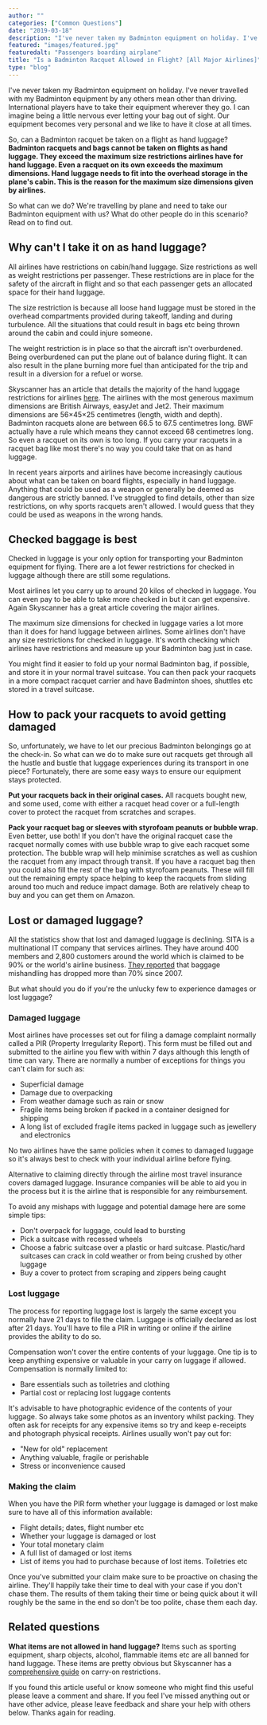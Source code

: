 ```yaml
---
author: ""
categories: ["Common Questions"]
date: "2019-03-18"
description: "I've never taken my Badminton equipment on holiday. I've never travelled with my Badminton equipment by any others mean other than driving. International players have to take their equipment wherever they go. I can imagine being a little nervous ever letting your bag out of sight. Our equipment becomes very personal and we like to have it close at all times. So, can a Badminton racquet be taken on a flight as hand luggage?"
featured: "images/featured.jpg"
featuredalt: "Passengers boarding airplane"
title: "Is a Badminton Racquet Allowed in Flight? [All Major Airlines]"
type: "blog"
---
```


I've never taken my Badminton equipment on holiday. I've never travelled with my Badminton equipment by any others mean other than driving. International players have to take their equipment wherever they go. I can imagine being a little nervous ever letting your bag out of sight. Our equipment becomes very personal and we like to have it close at all times.

So, can a Badminton racquet be taken on a flight as hand luggage? **Badminton racquets and bags cannot be taken on flights as hand luggage. They exceed the maximum size restrictions airlines have for hand luggage. Even a racquet on its own exceeds the maximum dimensions. Hand luggage needs to fit into the overhead storage in the plane's cabin. This is the reason for the maximum size dimensions given by airlines.**

So what can we do? We're travelling by plane and need to take our Badminton equipment with us? What do other people do in this scenario? Read on to find out.

## Why can't I take it on as hand luggage?

All airlines have restrictions on cabin/hand luggage. Size restrictions as well as weight restrictions per passenger. These restrictions are in place for the safety of the aircraft in flight and so that each passenger gets an allocated space for their hand luggage.

The size restriction is because all loose hand luggage must be stored in the overhead compartments provided during takeoff, landing and during turbulence. All the situations that could result in bags etc being thrown around the cabin and could injure someone.

The weight restriction is in place so that the aircraft isn't overburdened. Being overburdened can put the plane out of balance during flight. It can also result in the plane burning more fuel than anticipated for the trip and result in a diversion for a refuel or worse.

Skyscanner has an article that details the majority of the hand luggage restrictions for airlines [here](https://www.skyscanner.net/news/cabin-luggage-guide-hand-baggage-sizes-and-weight-restrictions). The airlines with the most generous maximum dimensions are British Airways, easyJet and Jet2. Their maximum dimensions are 56×45×25 centimetres (length, width and depth). Badminton racquets alone are between 66.5 to 67.5 centimetres long. BWF actually have a rule which means they cannot exceed 68 centimetres long. So even a racquet on its own is too long. If you carry your racquets in a racquet bag like most there's no way you could take that on as hand luggage.

In recent years airports and airlines have become increasingly cautious about what can be taken on board flights, especially in hand luggage. Anything that could be used as a weapon or generally be deemed as dangerous are strictly banned. I've struggled to find details, other than size restrictions, on why sports racquets aren't allowed. I would guess that they could be used as weapons in the wrong hands.

## Checked baggage is best

Checked in luggage is your only option for transporting your Badminton equipment for flying. There are a lot fewer restrictions for checked in luggage although there are still some regulations.

Most airlines let you carry up to around 20 kilos of checked in luggage. You can even pay to be able to take more checked in but it can get expensive. Again Skyscanner has a great article covering the major airlines.

The maximum size dimensions for checked in luggage varies a lot more than it does for hand luggage between airlines. Some airlines don't have any size restrictions for checked in luggage. It's worth checking which airlines have restrictions and measure up your Badminton bag just in case.

You might find it easier to fold up your normal Badminton bag, if possible, and store it in your normal travel suitcase. You can then pack your racquets in a more compact racquet carrier and have Badminton shoes, shuttles etc stored in a travel suitcase.

## How to pack your racquets to avoid getting damaged

So, unfortunately, we have to let our precious Badminton belongings go at the check-in. So what can we do to make sure out racquets get through all the hustle and bustle that luggage experiences during its transport in one piece? Fortunately, there are some easy ways to ensure our equipment stays protected.

**Put your racquets back in their original cases.** All racquets bought new, and some used, come with either a racquet head cover or a full-length cover to protect the racquet from scratches and scrapes.

**Pack your racquet bag or sleeves with styrofoam peanuts or bubble wrap.** Even better, use both! If you don't have the original racquet case the racquet normally comes with use bubble wrap to give each racquet some protection. The bubble wrap will help minimise scratches as well as cushion the racquet from any impact through transit. If you have a racquet bag then you could also fill the rest of the bag with styrofoam peanuts. These will fill out the remaining empty space helping to keep the racquets from sliding around too much and reduce impact damage. Both are relatively cheap to buy and you can get them on Amazon.

## Lost or damaged luggage?

All the statistics show that lost and damaged luggage is declining. SITA is a multinational IT company that services airlines. They have around 400 members and 2,800 customers around the world which is claimed to be 90% or the world's airline business. [They reported](https://www.sita.aero/resources/type/surveys-reports/baggage-report-2018) that baggage mishandling has dropped more than 70% since 2007.

But what should you do if you're the unlucky few to experience damages or lost luggage?

### Damaged luggage

Most airlines have processes set out for filing a damage complaint normally called a PIR (Property Irregularity Report). This form must be filled out and submitted to the airline you flew with within 7 days although this length of time can vary. There are normally a number of exceptions for things you can't claim for such as:

*   Superficial damage
*   Damage due to overpacking
*   From weather damage such as rain or snow
*   Fragile items being broken if packed in a container designed for shipping
*   A long list of excluded fragile items packed in luggage such as jewellery and electronics

No two airlines have the same policies when it comes to damaged luggage so it's always best to check with your individual airline before flying.

Alternative to claiming directly through the airline most travel insurance covers damaged luggage. Insurance companies will be able to aid you in the process but it is the airline that is responsible for any reimbursement.

To avoid any mishaps with luggage and potential damage here are some simple tips:

*   Don't overpack for luggage, could lead to bursting
*   Pick a suitcase with recessed wheels
*   Choose a fabric suitcase over a plastic or hard suitcase. Plastic/hard suitcases can crack in cold weather or from being crushed by other luggage
*   Buy a cover to protect from scraping and zippers being caught

### Lost luggage

The process for reporting luggage lost is largely the same except you normally have 21 days to file the claim. Luggage is officially declared as lost after 21 days. You'll have to file a PIR in writing or online if the airline provides the ability to do so.

Compensation won't cover the entire contents of your luggage. One tip is to keep anything expensive or valuable in your carry on luggage if allowed. Compensation is normally limited to:

*   Bare essentials such as toiletries and clothing
*   Partial cost or replacing lost luggage contents

It's advisable to have photographic evidence of the contents of your luggage. So always take some photos as an inventory whilst packing. They often ask for receipts for any expensive items so try and keep e-receipts and photograph physical receipts. Airlines usually won't pay out for:

*   "New for old" replacement
*   Anything valuable, fragile or perishable
*   Stress or inconvenience caused

### Making the claim

When you have the PIR form whether your luggage is damaged or lost make sure to have all of this information available:

*   Flight details; dates, flight number etc
*   Whether your luggage is damaged or lost
*   Your total monetary claim
*   A full list of damaged or lost items
*   List of items you had to purchase because of lost items. Toiletries etc

Once you've submitted your claim make sure to be proactive on chasing the airline. They'll happily take their time to deal with your case if you don't chase them. The results of them taking their time or being quick about it will roughly be the same in the end so don't be too polite, chase them each day.

## Related questions

**What items are not allowed in hand luggage?** Items such as sporting equipment, sharp objects, alcohol, flammable items etc are all banned for hand luggage. These items are pretty obvious but Skyscanner has a [comprehensive guide](https://www.skyscanner.net/news/flights/airline-carry-on-restrictions-and-prohibited-items-on-board) on carry-on restrictions.

If you found this article useful or know someone who might find this useful please leave a comment and share. If you feel I've missed anything out or have other advice, please leave feedback and share your help with others below. Thanks again for reading.
